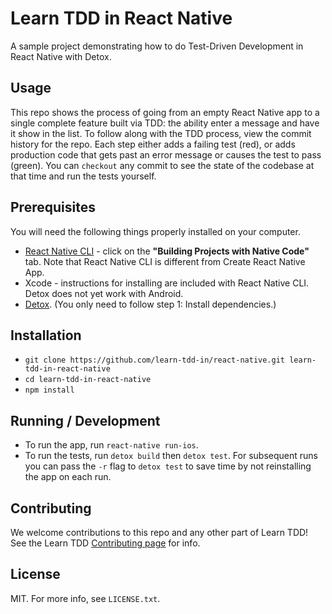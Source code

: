 # Learn TDD in React Native

A sample project demonstrating how to do Test-Driven Development in React Native with Detox.

## Usage

This repo shows the process of going from an empty React Native app to a single complete feature built via TDD: the ability enter a message and have it show in the list. To follow along with the TDD process, view the commit history for the repo. Each step either adds a failing test (red), or adds production code that gets past an error message or causes the test to pass (green). You can `checkout` any commit to see the state of the codebase at that time and run the tests yourself.

## Prerequisites

You will need the following things properly installed on your computer.

* [React Native CLI](https://facebook.github.io/react-native/docs/getting-started.html) - click on the **"Building Projects with Native Code"** tab. Note that React Native CLI is different from Create React Native App.
* Xcode - instructions for installing are included with React Native CLI. Detox does not yet work with Android.
* [Detox](https://github.com/wix/detox/blob/master/docs/Introduction.GettingStarted.md#step-1-install-dependencies). (You only need to follow step 1: Install dependencies.)

## Installation

* `git clone https://github.com/learn-tdd-in/react-native.git learn-tdd-in-react-native`
* `cd learn-tdd-in-react-native`
* `npm install`

## Running / Development

* To run the app, run `react-native run-ios`.
* To run the tests, run `detox build` then `detox test`. For subsequent runs you can pass the `-r` flag to `detox test` to save time by not reinstalling the app on each run.

## Contributing

We welcome contributions to this repo and any other part of Learn TDD! See the Learn TDD [Contributing page](http://learntdd.in/contribute) for info.

## License

MIT. For more info, see `LICENSE.txt`.
